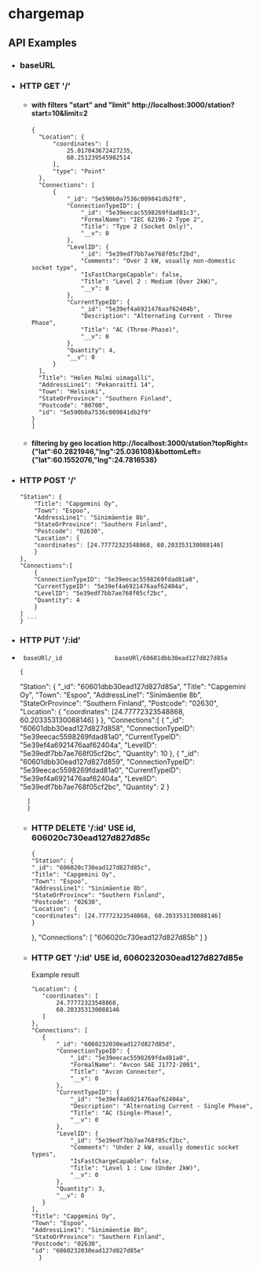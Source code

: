# chargemap

## API Examples
* ### baseURL 
* ### HTTP GET        '/'
  * #### with filters "start" and "limit"  http://localhost:3000/station?start=10&limit=2
      

      ```[
    {
        "Location": {
            "coordinates": [
                25.017043672427235,
                60.251239545982514
            ],
            "type": "Point"
        },
        "Connections": [
            {
                "_id": "5e590b0a7536c009841db2f8",
                "ConnectionTypeID": {
                    "_id": "5e39eecac5598269fdad81c3",
                    "FormalName": "IEC 62196-2 Type 2",
                    "Title": "Type 2 (Socket Only)",
                    "__v": 0
                },
                "LevelID": {
                    "_id": "5e39edf7bb7ae768f05cf2bd",
                    "Comments": "Over 2 kW, usually non-domestic socket type",
                    "IsFastChargeCapable": false,
                    "Title": "Level 2 : Medium (Over 2kW)",
                    "__v": 0
                },
                "CurrentTypeID": {
                    "_id": "5e39ef4a6921476aaf62404b",
                    "Description": "Alternating Current - Three Phase",
                    "Title": "AC (Three-Phase)",
                    "__v": 0
                },
                "Quantity": 4,
                "__v": 0
            }
        ],
        "Title": "Helen Malmi uimagalli",
        "AddressLine1": "Pekanraitti 14",
        "Town": "Helsinki",
        "StateOrProvince": "Southern Finland",
        "Postcode": "00700",
        "id": "5e590b0a7536c009841db2f9"
    }
     ] 

  *  #### filtering by geo location   http://localhost:3000/station?topRight={"lat":60.2821946,"lng":25.036108}&bottomLeft={"lat":60.1552076,"lng":24.7816538}
  
* ### HTTP POST         '/' 
  
    ``` {
    "Station": {
        "Title": "Capgemini Oy",
        "Town": "Espoo",
        "AddressLine1": "Sinimäentie 8b",
        "StateOrProvince": "Southern Finland",
        "Postcode": "02630",
        "Location": {
        "coordinates": [24.77772323548868, 60.203353130088146]
        }
    },
    "Connections":[
        {
        "ConnectionTypeID": "5e39eecac5598269fdad81a0",
        "CurrentTypeID": "5e39ef4a6921476aaf62404a",
        "LevelID": "5e39edf7bb7ae768f05cf2bc",
        "Quantity": 4
        }
    ]
   } ```

* ### HTTP PUT          '/:id' 
  
*      baseURl/_id               baseURl/60601dbb30ead127d827d85a 
         
      {
     "Station": {
        "_id": "60601dbb30ead127d827d85a",
        "Title": "Capgemini Oy",
        "Town": "Espoo",
        "AddressLine1": "Sinimäentie 8b",
        "StateOrProvince": "Southern Finland",
        "Postcode": "02630",
        "Location": {
        "coordinates": [24.77772323548868, 60.203353130088146]
        }
      },
      "Connections":[
        {
        "_id": "60601dbb30ead127d827d858",
        "ConnectionTypeID": "5e39eecac5598269fdad81a0",
        "CurrentTypeID": "5e39ef4a6921476aaf62404a",
        "LevelID": "5e39edf7bb7ae768f05cf2bc",
        "Quantity": 10
        },
        {
        "_id": "60601dbb30ead127d827d859",
        "ConnectionTypeID": "5e39eecac5598269fdad81a0",
        "CurrentTypeID": "5e39ef4a6921476aaf62404a",
        "LevelID": "5e39edf7bb7ae768f05cf2bc",
        "Quantity": 2
        }

        ]
        }

  * ### HTTP DELETE      '/:id'    USE id,   606020c730ead127d827d85c

        {
        "Station": {
        "_id": "606020c730ead127d827d85c",
        "Title": "Capgemini Oy",
        "Town": "Espoo",
        "AddressLine1": "Sinimäentie 8b",
        "StateOrProvince": "Southern Finland",
        "Postcode": "02630",
        "Location": {
        "coordinates": [24.77772323548868, 60.203353130088146]
        }
       },
       "Connections": [
        "606020c730ead127d827d85b"
       ]
       }


  * ### HTTP GET '/:id'    USE id,   6060232030ead127d827d85e
      Example result

     ```  {
    "Location": {
        "coordinates": [
            24.77772323548868,
            60.203353130088146
        ]
    },
    "Connections": [
        {
            "_id": "6060232030ead127d827d85d",
            "ConnectionTypeID": {
                "_id": "5e39eecac5598269fdad81a0",
                "FormalName": "Avcon SAE J1772-2001",
                "Title": "Avcon Connector",
                "__v": 0
            },
            "CurrentTypeID": {
                "_id": "5e39ef4a6921476aaf62404a",
                "Description": "Alternating Current - Single Phase",
                "Title": "AC (Single-Phase)",
                "__v": 0
            },
            "LevelID": {
                "_id": "5e39edf7bb7ae768f05cf2bc",
                "Comments": "Under 2 kW, usually domestic socket types",
                "IsFastChargeCapable": false,
                "Title": "Level 1 : Low (Under 2kW)",
                "__v": 0
            },
            "Quantity": 3,
            "__v": 0
        }
    ],
    "Title": "Capgemini Oy",
    "Town": "Espoo",
    "AddressLine1": "Sinimäentie 8b",
    "StateOrProvince": "Southern Finland",
    "Postcode": "02630",
    "id": "6060232030ead127d827d85e" 
       } 




